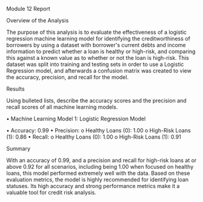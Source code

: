 Module 12 Report

Overview of the Analysis


The purpose of this analysis is to evaluate the effectiveness of a logistic regression machine learning model for identifying the creditworthiness of borrowers by using a dataset with borrower's current debts and income information to predict whether a loan is healthy or high-risk, and comparing this against a known value as to whether or not the loan is high-risk. This dataset was split into training and testing sets in order to use a Logistic Regression model, and afterwards a confusion matrix was created to view the accuracy, precision, and recall for the model.

Results

Using bulleted lists, describe the accuracy scores and the precision and recall scores of all machine learning models.

•	Machine Learning Model 1: Logistic Regression Model

•	Accuracy: 0.99
•	Precision:
    o	Healthy Loans (0): 1.00
    o  	High-Risk Loans (1): 0.86
•	Recall:
   o	Healthy Loans (0): 1.00
   o	High-Risk Loans (1): 0.91



Summary

With an accuracy of 0.99, and a precision and recall for high-risk loans at or above 0.92 for all scenarios, including being 1.00 when focused on healthy loans, this model performed extremely well with the data. Based on these evaluation metrics, the model is highly recommended for identifying loan statuses. Its high accuracy and strong performance metrics make it a valuable tool for credit risk analysis.

